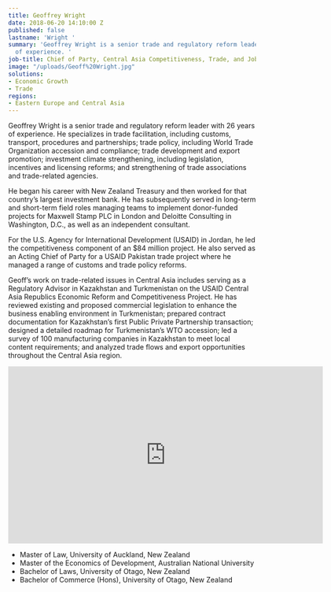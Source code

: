 ```yaml
---
title: Geoffrey Wright
date: 2018-06-20 14:10:00 Z
published: false
lastname: 'Wright '
summary: 'Geoffrey Wright is a senior trade and regulatory reform leader with 26 years
  of experience. '
job-title: Chief of Party, Central Asia Competitiveness, Trade, and Jobs Project
image: "/uploads/Geoff%20Wright.jpg"
solutions:
- Economic Growth
- Trade
regions:
- Eastern Europe and Central Asia
---
```


Geoffrey Wright is a senior trade and regulatory reform leader with 26 years of experience. He specializes in trade facilitation, including customs, transport, procedures and partnerships; trade policy, including World Trade Organization accession and compliance; trade development and export promotion; investment climate strengthening, including legislation, incentives and licensing reforms; and strengthening of trade associations and trade-related agencies. 

He began his career with New Zealand Treasury and then worked for that country’s largest investment bank. He has subsequently served in long-term and short-term field roles managing teams to implement donor-funded projects for Maxwell Stamp PLC in London and Deloitte Consulting in Washington, D.C., as well as an independent consultant. 

For the U.S. Agency for International Development (USAID) in Jordan, he led the competitiveness component of an $84 million project. He also served as an Acting Chief of Party for a USAID Pakistan trade project where he managed a range of customs and trade policy reforms.  

Geoff’s work on trade-related issues in Central Asia includes serving as a Regulatory Advisor in Kazakhstan and Turkmenistan on the USAID Central Asia Republics Economic Reform and Competitiveness Project. He has reviewed existing and proposed commercial legislation to enhance the business enabling environment in Turkmenistan; prepared contract documentation for Kazakhstan’s first Public Private Partnership transaction; designed a detailed roadmap for Turkmenistan’s WTO accession; led a survey of 100 manufacturing companies in Kazakhstan to meet local content requirements; and analyzed trade flows and export opportunities throughout the Central Asia region.

<iframe src="https://player.vimeo.com/video/282358195" width="640" height="360" frameborder="0" allowfullscreen></iframe>

* Master of Law, University of Auckland, New Zealand
* Master of the Economics of Development, Australian National University
* Bachelor of Laws, University of Otago, New Zealand
* Bachelor of Commerce (Hons), University of Otago, New Zealand